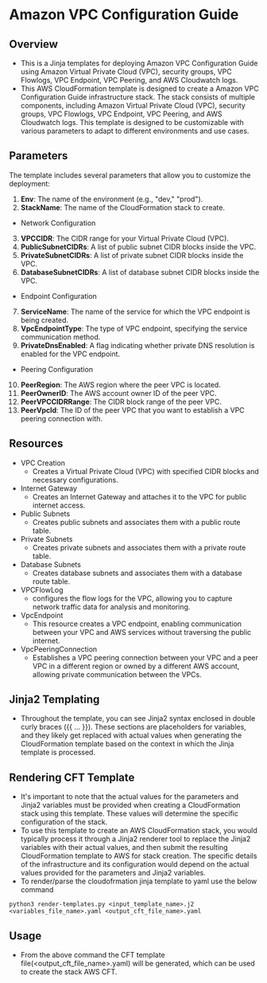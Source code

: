 # Amazon VPC Configuration Guide 

## Overview
- This is a Jinja templates for deploying  Amazon VPC Configuration Guide using Amazon Virtual Private Cloud (VPC), security groups, VPC Flowlogs, VPC Endpoint, VPC Peering, and AWS Cloudwatch logs.
- This AWS CloudFormation template is designed to create a Amazon VPC Configuration Guide infrastructure stack. The stack consists of multiple components, including Amazon Virtual Private Cloud (VPC), security groups, VPC Flowlogs, VPC Endpoint, VPC Peering, and AWS Cloudwatch logs. This template is designed to be customizable with various parameters to adapt to different environments and use cases.

## Parameters
The template includes several parameters that allow you to customize the deployment:
1. **Env**: The name of the environment (e.g., "dev," "prod").
2. **StackName**: The name of the CloudFormation stack to create.
- Network Configuration
3. **VPCCIDR**: The CIDR range for your Virtual Private Cloud (VPC).
4. **PublicSubnetCIDRs**: A list of public subnet CIDR blocks inside the VPC.
5. **PrivateSubnetCIDRs**: A list of private subnet CIDR blocks inside the VPC.
6. **DatabaseSubnetCIDRs**: A list of database subnet CIDR blocks inside the VPC.
- Endpoint Configuration
7. **ServiceName**:  The name of the service for which the VPC endpoint is being created.
8. **VpcEndpointType**: The type of VPC endpoint, specifying the service communication method.
9. **PrivateDnsEnabled**: A flag indicating whether private DNS resolution is enabled for the VPC endpoint.
- Peering Configuration
10. **PeerRegion**: The AWS region where the peer VPC is located.
11. **PeerOwnerID**: The AWS account owner ID of the peer VPC.
12. **PeerVPCCIDRRange**: The CIDR block range of the peer VPC.
13. **PeerVpcId**: The ID of the peer VPC that you want to establish a VPC peering connection with.

## Resources
- VPC Creation
    - Creates a Virtual Private Cloud (VPC) with specified CIDR blocks and necessary configurations.
- Internet Gateway
    - Creates an Internet Gateway and attaches it to the VPC for public internet access.
- Public Subnets
    - Creates public subnets and associates them with a public route table.
- Private Subnets
    - Creates private subnets and associates them with a private route table.
- Database Subnets
    - Creates database subnets and associates them with a database route table.
- VPCFlowLog
    - configures the flow logs for the VPC, allowing you to capture network traffic data for analysis and monitoring.
- VpcEndpoint
    - This resource creates a VPC endpoint, enabling communication between your VPC and AWS services without traversing the public internet.
- VpcPeeringConnection
    - Establishes a VPC peering connection between your VPC and a peer VPC in a different region or owned by a different AWS account, allowing private communication between the VPCs.
    
## Jinja2 Templating
- Throughout the template, you can see Jinja2 syntax enclosed in double curly braces ({{ ... }}). These sections are placeholders for variables, and they likely get replaced with actual values when generating the CloudFormation template based on the context in which the Jinja template is processed.
## Rendering CFT Template
- It's important to note that the actual values for the parameters and Jinja2 variables must be provided when creating a CloudFormation stack using this template. These values will determine the specific configuration of the stack.
- To use this template to create an AWS CloudFormation stack, you would typically process it through a Jinja2 renderer tool to replace the Jinja2 variables with their actual values, and then submit the resulting CloudFormation template to AWS for stack creation. The specific details of the infrastructure and its configuration would depend on the actual values provided for the parameters and Jinja2 variables.
- To render/parse the cloudofrmation jinja template to yaml use the below command
```
python3 render-templates.py <input_template_name>.j2 <variables_file_name>.yaml <output_cft_file_name>.yaml
```
## Usage
- From the above command the CFT template file(<output_cft_file_name>.yaml) will be generated, which can be used to create the stack AWS CFT.




